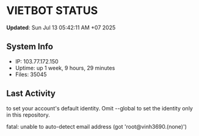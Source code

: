 # VIETBOT STATUS
**Updated**: Sun Jul 13 05:42:11 AM +07 2025

## System Info
- IP: 103.77.172.150
- Uptime: up 1 week, 9 hours, 29 minutes
- Files: 35045

## Last Activity

to set your account's default identity.
Omit --global to set the identity only in this repository.

fatal: unable to auto-detect email address (got 'root@vinh3690.(none)')
